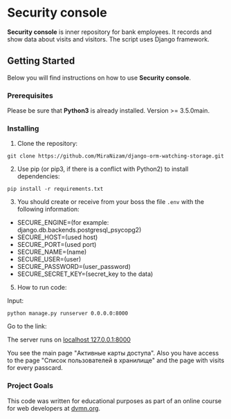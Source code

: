 # Security console

**Security console** is inner repository for bank employees. It records and show data about visits and visitors. 
The script uses Django framework.

## Getting Started

Below you will find instructions on how to use **Security console**.  

### Prerequisites

Please be sure that **Python3** is already installed. Version >= 3.5.0main. 

### Installing
1. Clone the repository:
```
git clone https://github.com/MiraNizam/django-orm-watching-storage.git
```
2. Use pip (or pip3, if there is a conflict with Python2) to install dependencies:
```
pip install -r requirements.txt
```
3. You should create or receive from your boss the file `.env`  with the following information:

* SECURE_ENGINE=(for example: django.db.backends.postgresql_psycopg2)
* SECURE_HOST=(used host)
* SECURE_PORT=(used port)
* SECURE_NAME=(name)
* SECURE_USER=(user)
* SECURE_PASSWORD=(user_password)
* SECURE_SECRET_KEY=(secret_key to the data)

5. How to run code:

Input: 
```
python manage.py runserver 0.0.0.0:8000
```
Go to the link: 

The server runs on [localhost 127.0.0.1:8000](http://127.0.0.1:8000/)

You see the main page "Активные карты доступа". Also you have access to the page "Список пользователей в хранилище" and the page with visits for every passcard. 
    

### Project Goals
This code was written for educational purposes as part of an online course for web developers at [dvmn.org](https://dvmn.org/).